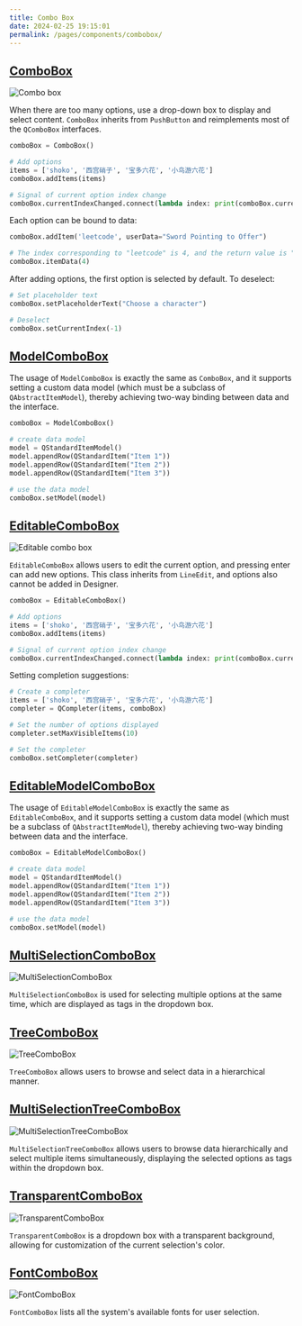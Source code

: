 ```yaml
---
title: Combo Box
date: 2024-02-25 19:15:01
permalink: /pages/components/combobox/
---
```


## [ComboBox](https://pyqt-fluent-widgets.readthedocs.io/en/latest/autoapi/qfluentwidgets/components/widgets/combo_box/index.html#qfluentwidgets.components.widgets.combo_box.ComboBox)

![Combo box](/img/components/combobox/ComboBox.png)

When there are too many options, use a drop-down box to display and select content. `ComboBox` inherits from `PushButton` and reimplements most of the `QComboBox` interfaces.

```python
comboBox = ComboBox()

# Add options
items = ['shoko', '西宫硝子', '宝多六花', '小鸟游六花']
comboBox.addItems(items)

# Signal of current option index change
comboBox.currentIndexChanged.connect(lambda index: print(comboBox.currentText()))
```

Each option can be bound to data:
```python
comboBox.addItem('leetcode', userData="Sword Pointing to Offer")

# The index corresponding to "leetcode" is 4, and the return value is "Sword Pointing to Offer"
comboBox.itemData(4)
```

After adding options, the first option is selected by default. To deselect:
```python
# Set placeholder text
comboBox.setPlaceholderText("Choose a character")

# Deselect
comboBox.setCurrentIndex(-1)
```

## [ModelComboBox](https://pyqt-fluent-widgets.readthedocs.io/en/latest/autoapi/qfluentwidgets/components/widgets/combo_box/index.html#qfluentwidgets.components.widgets.model_combo_box.ModelComboBox)

The usage of `ModelComboBox` is exactly the same as `ComboBox`, and it supports setting a custom data model (which must be a subclass of `QAbstractItemModel`), thereby achieving two-way binding between data and the interface.

```python
comboBox = ModelComboBox()

# create data model
model = QStandardItemModel()
model.appendRow(QStandardItem("Item 1"))
model.appendRow(QStandardItem("Item 2"))
model.appendRow(QStandardItem("Item 3"))

# use the data model
comboBox.setModel(model)
```

## [EditableComboBox](https://pyqt-fluent-widgets.readthedocs.io/en/latest/autoapi/qfluentwidgets/components/widgets/combo_box/index.html#qfluentwidgets.components.widgets.combo_box.EditableComboBox)

![Editable combo box](/img/components/combobox/EditableComboBox.png)

`EditableComboBox` allows users to edit the current option, and pressing enter can add new options. This class inherits from `LineEdit`, and options also cannot be added in Designer.

```python
comboBox = EditableComboBox()

# Add options
items = ['shoko', '西宫硝子', '宝多六花', '小鸟游六花']
comboBox.addItems(items)

# Signal of current option index change
comboBox.currentIndexChanged.connect(lambda index: print(comboBox.currentText()))
```

Setting completion suggestions:
```python
# Create a completer
items = ['shoko', '西宫硝子', '宝多六花', '小鸟游六花']
completer = QCompleter(items, comboBox)

# Set the number of options displayed
completer.setMaxVisibleItems(10)

# Set the completer
comboBox.setCompleter(completer)
```

## [EditableModelComboBox](https://pyqt-fluent-widgets.readthedocs.io/en/latest/autoapi/qfluentwidgets/components/widgets/combo_box/index.html#qfluentwidgets.components.widgets.model_combo_box.EditableModelComboBox)

The usage of `EditableModelComboBox` is exactly the same as `EditableComboBox`, and it supports setting a custom data model (which must be a subclass of `QAbstractItemModel`), thereby achieving two-way binding between data and the interface.

```python
comboBox = EditableModelComboBox()

# create data model
model = QStandardItemModel()
model.appendRow(QStandardItem("Item 1"))
model.appendRow(QStandardItem("Item 2"))
model.appendRow(QStandardItem("Item 3"))

# use the data model
comboBox.setModel(model)
```

## [MultiSelectionComboBox](https://qfluentwidgets.com/price)

![MultiSelectionComboBox](/img/components/combobox/MultiSelectionComboBox.png)

`MultiSelectionComboBox` is used for selecting multiple options at the same time, which are displayed as tags in the dropdown box.


## [TreeComboBox](https://qfluentwidgets.com/price)

![TreeComboBox](/img/components/combobox/TreeComboBox.png)

`TreeComboBox` allows users to browse and select data in a hierarchical manner.

## [MultiSelectionTreeComboBox](https://qfluentwidgets.com/price)

![MultiSelectionTreeComboBox](/img/components/combobox/MultiSelectionTreeComboBox.png)

`MultiSelectionTreeComboBox` allows users to browse data hierarchically and select multiple items simultaneously, displaying the selected options as tags within the dropdown box.

## [TransparentComboBox](https://qfluentwidgets.com/price)

![TransparentComboBox](/img/components/combobox/TransparentComboBox.png)

`TransparentComboBox` is a dropdown box with a transparent background, allowing for customization of the current selection's color.

## [FontComboBox](https://qfluentwidgets.com/price)

![FontComboBox](/img/components/combobox/FontComboBox.png)

`FontComboBox` lists all the system's available fonts for user selection.